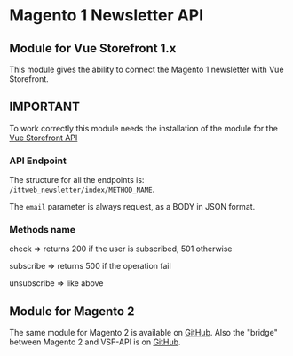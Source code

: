 # Magento 1 Newsletter API
## Module for Vue Storefront 1.x

This module gives the ability to connect the Magento 1 newsletter with Vue Storefront.

## IMPORTANT

To work correctly this module needs the installation of the module for the [Vue Storefront API](https://github.com/ittweb/vsfapi-magento1-newsletter)

### API Endpoint
The structure for all the endpoints is: `/ittweb_newsletter/index/METHOD_NAME`.

The `email` parameter is always request, as a BODY in JSON format.

### Methods name

check => returns 200 if the user is subscribed, 501 otherwise

subscribe => returns 500 if the operation fail

unsubscribe => like above

## Module for Magento 2
The same module for Magento 2 is available on [GitHub](https://github.com/ittweb/magento2-newsletter-api). Also the "bridge" between Magento 2 and VSF-API is on [GitHub](https://github.com/ittweb/vsfapi-magento2-newsletter).